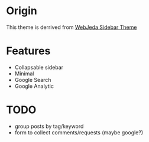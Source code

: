 # Origin

This theme is derrived from [WebJeda Sidebar Theme](https://blog.webjeda.com/jekyll-themes/sidebar/)

# Features

- Collapsable sidebar
- Minimal
- Google Search
- Google Analytic

# TODO

- group posts by tag/keyword
- form to collect comments/requests (maybe google?)